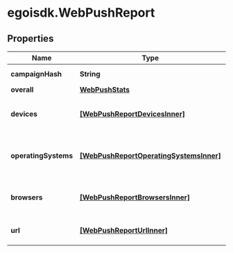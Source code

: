 # egoisdk.WebPushReport

## Properties

Name | Type | Description | Notes
------------ | ------------- | ------------- | -------------
**campaignHash** | **String** |  | [optional] [readonly] 
**overall** | [**WebPushStats**](WebPushStats.md) |  | [optional] 
**devices** | [**[WebPushReportDevicesInner]**](WebPushReportDevicesInner.md) | Stats of the campaign for each device | [optional] 
**operatingSystems** | [**[WebPushReportOperatingSystemsInner]**](WebPushReportOperatingSystemsInner.md) | Stats of the campaign for each operating system | [optional] 
**browsers** | [**[WebPushReportBrowsersInner]**](WebPushReportBrowsersInner.md) | Stats of the campaign for each browser | [optional] 
**url** | [**[WebPushReportUrlInner]**](WebPushReportUrlInner.md) | Stats of the campaign for each url | [optional] 


